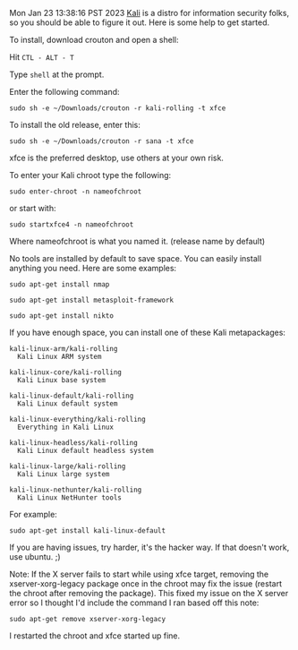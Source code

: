 Mon Jan 23 13:38:16 PST 2023
[Kali](http://www.kali.org/) is a distro for information security folks, so you should be able to figure it out.  Here is some help to get started.

To install, download crouton and open a shell:

Hit `CTL - ALT - T`

Type `shell` at the prompt.

Enter the following command:

`sudo sh -e ~/Downloads/crouton -r kali-rolling -t xfce`

To install the old release, enter this:

`sudo sh -e ~/Downloads/crouton -r sana -t xfce`

xfce is the preferred desktop, use others at your own risk.

To enter your Kali chroot type the following:

`sudo enter-chroot -n nameofchroot `

or start with:

 `sudo startxfce4 -n nameofchroot `

Where nameofchroot is what you named it. (release name by default)

No tools are installed by default to save space.  You can easily install anything you need.  Here are some examples:

`sudo apt-get install nmap`

`sudo apt-get install metasploit-framework`

`sudo apt-get install nikto`

If you have enough space, you can install one of these Kali metapackages:

```
kali-linux-arm/kali-rolling
  Kali Linux ARM system

kali-linux-core/kali-rolling
  Kali Linux base system

kali-linux-default/kali-rolling
  Kali Linux default system

kali-linux-everything/kali-rolling
  Everything in Kali Linux

kali-linux-headless/kali-rolling
  Kali Linux default headless system

kali-linux-large/kali-rolling
  Kali Linux large system

kali-linux-nethunter/kali-rolling
  Kali Linux NetHunter tools
```

For example: 

`sudo apt-get install kali-linux-default`

If you are having issues, try harder, it's the hacker way.  If that doesn't work, use ubuntu.  ;)

Note: If the X server fails to start while using xfce target, removing the xserver-xorg-legacy package once in the chroot may fix the issue (restart the chroot after removing the package). This fixed my issue on the X server error so I thought I'd include the command I ran based off this note:

 `sudo apt-get remove xserver-xorg-legacy`

I restarted the chroot and xfce started up fine.